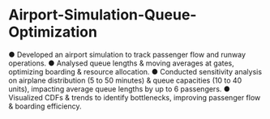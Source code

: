 # Airport-Simulation-Queue-Optimization

●	Developed an airport simulation to track passenger flow and runway operations.
●	Analysed queue lengths & moving averages at gates, optimizing boarding & resource allocation.
●	Conducted sensitivity analysis on airplane distribution (5 to 50 minutes) & queue capacities (10 to 40 units), impacting average queue lengths by up to 6 passengers.
●	Visualized CDFs & trends to identify bottlenecks, improving passenger flow & boarding efficiency. 

